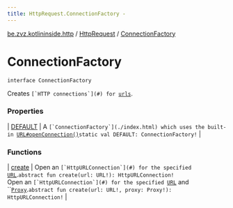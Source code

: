 ```yaml
---
title: HttpRequest.ConnectionFactory - 
---
```


[be.zvz.kotlininside.http](../../index.html) / [HttpRequest](../index.html) / [ConnectionFactory](./index.html)

# ConnectionFactory

`interface ConnectionFactory`

Creates ``[`HTTP connections`](#) for ``[`urls`](#).

### Properties

| [DEFAULT](-d-e-f-a-u-l-t.html) | A ``[`ConnectionFactory`](./index.html) which uses the built-in ``[`URL#openConnection()`](#)`static val DEFAULT: ConnectionFactory!` |

### Functions

| [create](create.html) | Open an ``[`HttpURLConnection`](#) for the specified ``[`URL`](#).`abstract fun create(url: URL!): HttpURLConnection!`<br>Open an ``[`HttpURLConnection`](#) for the specified ``[`URL`](#) and ``[`Proxy`](#).`abstract fun create(url: URL!, proxy: Proxy!): HttpURLConnection!` |

